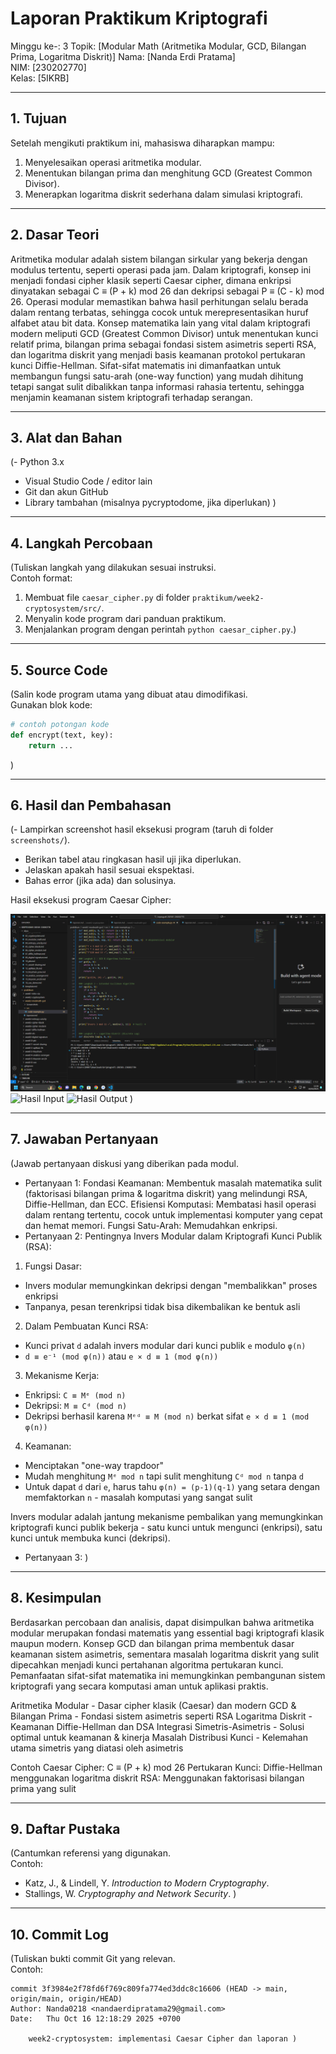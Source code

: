 # Laporan Praktikum Kriptografi
Minggu ke-: 3
Topik: [Modular Math (Aritmetika Modular, GCD, Bilangan Prima, Logaritma Diskrit)]
Nama: [Nanda Erdi Pratama]  
NIM: [230202770]  
Kelas: [5IKRB]  

---

## 1. Tujuan
Setelah mengikuti praktikum ini, mahasiswa diharapkan mampu:  
1. Menyelesaikan operasi aritmetika modular.  
2. Menentukan bilangan prima dan menghitung GCD (Greatest Common Divisor).  
3. Menerapkan logaritma diskrit sederhana dalam simulasi kriptografi.  

---

## 2. Dasar Teori
Aritmetika modular adalah sistem bilangan sirkular yang bekerja dengan modulus tertentu, seperti operasi pada jam. Dalam kriptografi, konsep ini menjadi fondasi cipher klasik seperti Caesar cipher, dimana enkripsi dinyatakan sebagai C ≡ (P + k) mod 26 dan dekripsi sebagai P ≡ (C - k) mod 26. Operasi modular memastikan bahwa hasil perhitungan selalu berada dalam rentang terbatas, sehingga cocok untuk merepresentasikan huruf alfabet atau bit data. Konsep matematika lain yang vital dalam kriptografi modern meliputi GCD (Greatest Common Divisor) untuk menentukan kunci relatif prima, bilangan prima sebagai fondasi sistem asimetris seperti RSA, dan logaritma diskrit yang menjadi basis keamanan protokol pertukaran kunci Diffie-Hellman. Sifat-sifat matematis ini dimanfaatkan untuk membangun fungsi satu-arah (one-way function) yang mudah dihitung tetapi sangat sulit dibalikkan tanpa informasi rahasia tertentu, sehingga menjamin keamanan sistem kriptografi terhadap serangan.

---

## 3. Alat dan Bahan
(- Python 3.x  
- Visual Studio Code / editor lain  
- Git dan akun GitHub  
- Library tambahan (misalnya pycryptodome, jika diperlukan)  )

---

## 4. Langkah Percobaan
(Tuliskan langkah yang dilakukan sesuai instruksi.  
Contoh format:
1. Membuat file `caesar_cipher.py` di folder `praktikum/week2-cryptosystem/src/`.
2. Menyalin kode program dari panduan praktikum.
3. Menjalankan program dengan perintah `python caesar_cipher.py`.)

---

## 5. Source Code
(Salin kode program utama yang dibuat atau dimodifikasi.  
Gunakan blok kode:

```python
# contoh potongan kode
def encrypt(text, key):
    return ...
```
)

---

## 6. Hasil dan Pembahasan
(- Lampirkan screenshot hasil eksekusi program (taruh di folder `screenshots/`).  
- Berikan tabel atau ringkasan hasil uji jika diperlukan.  
- Jelaskan apakah hasil sesuai ekspektasi.  
- Bahas error (jika ada) dan solusinya. 

Hasil eksekusi program Caesar Cipher:

![Hasil Eksekusi](Screenshots/Eksekusi.png)
![Hasil Input](screenshots/input.png)
![Hasil Output](screenshots/output.png)
)

---

## 7. Jawaban Pertanyaan
(Jawab pertanyaan diskusi yang diberikan pada modul.  
- Pertanyaan 1: Fondasi Keamanan: Membentuk masalah matematika sulit (faktorisasi bilangan prima & logaritma diskrit) yang melindungi RSA, Diffie-Hellman, dan ECC. Efisiensi Komputasi: Membatasi hasil operasi dalam rentang tertentu, cocok untuk implementasi komputer yang cepat dan hemat memori. Fungsi Satu-Arah: Memudahkan enkripsi.
- Pertanyaan 2: Pentingnya Invers Modular dalam Kriptografi Kunci Publik (RSA):
1. Fungsi Dasar:
- Invers modular memungkinkan dekripsi dengan "membalikkan" proses enkripsi
- Tanpanya, pesan terenkripsi tidak bisa dikembalikan ke bentuk asli

2. Dalam Pembuatan Kunci RSA:
- Kunci privat `d` adalah invers modular dari kunci publik `e` modulo `φ(n)`
- `d ≡ e⁻¹ (mod φ(n))` atau `e × d ≡ 1 (mod φ(n))`

3. Mekanisme Kerja:
- Enkripsi: `C ≡ Mᵉ (mod n)`
- Dekripsi: `M ≡ Cᵈ (mod n)`
- Dekripsi berhasil karena `Mᵉᵈ ≡ M (mod n)` berkat sifat `e × d ≡ 1 (mod φ(n))`

4. Keamanan:
- Menciptakan "one-way trapdoor"
- Mudah menghitung `Mᵉ mod n` tapi sulit menghitung `Cᵈ mod n` tanpa `d`
- Untuk dapat `d` dari `e`, harus tahu `φ(n) = (p-1)(q-1)` yang setara dengan memfaktorkan `n` - masalah komputasi yang sangat sulit

Invers modular adalah jantung mekanisme pembalikan yang memungkinkan kriptografi kunci publik bekerja - satu kunci untuk mengunci (enkripsi), satu kunci untuk membuka kunci (dekripsi).
- Pertanyaan 3: 
)
---

## 8. Kesimpulan
Berdasarkan percobaan dan analisis, dapat disimpulkan bahwa aritmetika modular merupakan fondasi matematis yang essential bagi kriptografi klasik maupun modern. Konsep GCD dan bilangan prima membentuk dasar keamanan sistem asimetris, sementara masalah logaritma diskrit yang sulit dipecahkan menjadi kunci pertahanan algoritma pertukaran kunci. Pemanfaatan sifat-sifat matematika ini memungkinkan pembangunan sistem kriptografi yang secara komputasi aman untuk aplikasi praktis.

Aritmetika Modular - Dasar cipher klasik (Caesar) dan modern
GCD & Bilangan Prima - Fondasi sistem asimetris seperti RSA
Logaritma Diskrit - Keamanan Diffie-Hellman dan DSA
Integrasi Simetris-Asimetris - Solusi optimal untuk keamanan & kinerja
Masalah Distribusi Kunci - Kelemahan utama simetris yang diatasi oleh asimetris

 Contoh 
Caesar Cipher: C ≡ (P + k) mod 26
Pertukaran Kunci: Diffie-Hellman menggunakan logaritma diskrit
RSA: Menggunakan faktorisasi bilangan prima yang sulit

---

## 9. Daftar Pustaka
(Cantumkan referensi yang digunakan.  
Contoh:  
- Katz, J., & Lindell, Y. *Introduction to Modern Cryptography*.  
- Stallings, W. *Cryptography and Network Security*.  )

---

## 10. Commit Log
(Tuliskan bukti commit Git yang relevan.  
Contoh:
```
commit 3f3984e2f78fd6f769c809fa774ed3ddc8c16606 (HEAD -> main, origin/main, origin/HEAD)
Author: Nanda0218 <nandaerdipratama29@gmail.com>
Date:   Thu Oct 16 12:18:29 2025 +0700

    week2-cryptosystem: implementasi Caesar Cipher dan laporan )
```
